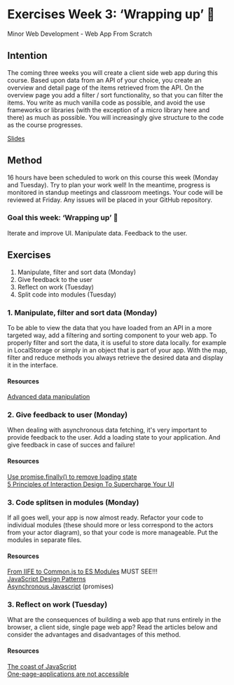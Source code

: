 # Exercises Week 3: ‘Wrapping up’ 🎁

Minor Web Development - Web App From Scratch

## Intention

The coming three weeks you will create a client side web app during this course. Based upon data from an API of your choice, you create an overview and detail page of the items retrieved from the API. On the overview page you add a filter / sort functionality, so that you can filter the items. You write as much vanilla code as possible, and avoid the use frameworks or libraries (with the exception of a micro library here and there) as much as possible. You will increasingly give structure to the code as the course progresses.

[Slides](https://docs.google.com/presentation/d/e/2PACX-1vQuBIT_Q-Kc2dKJ4BWTXXSX0Jrhld7iSCR_dHVnxB12AYso-AcWQk0HcXbnmZIEv3cZWYoG5WPIrnWJ/pub?start=false&loop=false&delayms=3000)

## Method

16 hours have been scheduled to work on this course this week (Monday and Tuesday). Try to plan your work well! In the meantime, progress is monitored in standup meetings and classroom meetings. Your code will be reviewed at Friday. Any issues will be placed in your GitHub repository.

### Goal this week: ‘Wrapping up’ 🎁

Iterate and improve UI. Manipulate data. Feedback to the user.

## Exercises

1. Manipulate, filter and sort data (Monday)
2. Give feedback to the user
3. Reflect on work (Tuesday)
4. Split code into modules (Tuesday)

### 1. Manipulate, filter and sort data (Monday)

To be able to view the data that you have loaded from an API in a more targeted way, add a filtering and sorting component to your web app. To properly filter and sort the data, it is useful to store data locally. for example in LocalStorage or simply in an object that is part of your app. With the map, filter and reduce methods you always retrieve the desired data and display it in the interface.

#### Resources

[Advanced data manipulation](https://medium.com/@sub.metu/advanced-data-manipulation-javascript-b309fd008c6d)

### 2. Give feedback to user (Monday)
When dealing with asynchronous data fetching, it's very important to provide feedback to the user. Add a loading state to your application. And give feedback in case of succes and failure!


#### Resources

[Use promise.finally() to remove loading state](https://developer.mozilla.org/en-US/docs/Web/JavaScript/Reference/Global_Objects/Promise/finally)  
[5 Principles of Interaction Design To Supercharge Your UI](https://givegoodux.com/feedback-5-principles-interaction-design-supercharge-ui-5-5/)

### 3. Code splitsen in modules (Monday)

If all goes well, your app is now almost ready. Refactor your code to individual modules (these should more or less correspond to the actors from your actor diagram), so that your code is more manageable. Put the modules in separate files.

#### Resources

[From IIFE to Common.js to ES Modules](https://www.youtube.com/watch?v=qJWALEoGge4) MUST SEE!!!  
[JavaScript Design Patterns](https://addyosmani.com/resources/essentialjsdesignpatterns/book/)  
[Asynchronous Javascript](https://www.pluralsight.com/guides/introduction-to-asynchronous-javascript) (promises)

### 3. Reflect on work (Tuesday)

What are the consequences of building a web app that runs entirely in the browser, a client side, single page web app? Read the articles below and consider the advantages and disadvantages of this method.

#### Resources

[The coast of JavaScript](https://medium.com/@addyosmani/the-cost-of-javascript-in-2018-7d8950fbb5d4)  
[One-page-applications are not accessible](http://www.craigabbott.co.uk/one-page-applications-are-not-accessible)


